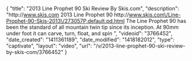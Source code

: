 {
    "title": "2013 Line Prophet 90 Ski Review By Skis.com",
    "description": "http:\/\/www.skis.com 2013 Line Prophet 90 http:\/\/www.skis.com\/Line-Prophet-90-Skis-2013\/273057P,default,pd.html  The Line Prophet 90 has been the standard of all mountain twin tip since its inception. At 90mm under foot it can carve, turn, float, and spin ",
    "videoid": "3766452",
    "date_created": "1411361189",
    "date_modified": "1418182012",
    "type": "captivate",
    "layout": "video",
    "url": "\/v\/2013-line-prophet-90-ski-review-by-skis-com\/3766452"
}